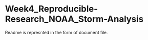 # Week4_Reproducible-Research_NOAA_Storm-Analysis

Readme is represnted in the form of document file.

